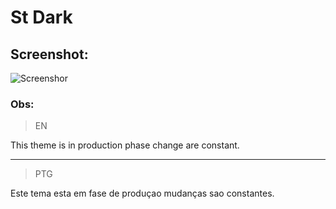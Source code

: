 # St Dark

## Screenshot:

<img alt="Screenshor" src="https://i.ibb.co/HxdjhwB/screenshot.png">

### Obs:

> EN

This theme is in production phase change are constant.

---

> PTG

Este tema esta em fase de produçao mudanças sao constantes.
